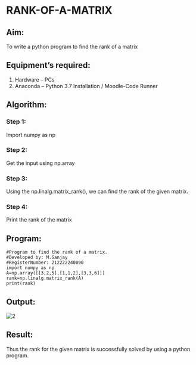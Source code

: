 # RANK-OF-A-MATRIX
## Aim:
To write a python program to find the rank of a matrix
## Equipment’s required:
1. 	Hardware – PCs
2. 	Anaconda – Python 3.7 Installation / Moodle-Code Runner
## Algorithm:
### Step 1: 
Import numpy as np
### Step 2: 
Get the input using np.array
### Step 3:
Using the np.linalg.matrix_rank(), we can find the rank of the given matrix.
### Step 4: 
Print the rank of the matrix
## Program:
```
#Program to find the rank of a matrix.
#Developed by: M.Sanjay
#RegisterNumber: 212222240090
import numpy as np
A=np.array([[3,2,5],[1,1,2],[3,3,6]])
rank=np.linalg.matrix_rank(A)
print(rank)
```
## Output:
![2](https://github.com/Sanjay22006832/RANK-OF-A-MATRIX/assets/119830477/e3467a3a-11f8-4df5-8f35-5fb4b2322de8)

## Result:
Thus the rank for the given matrix is successfully solved by  using a python program.

